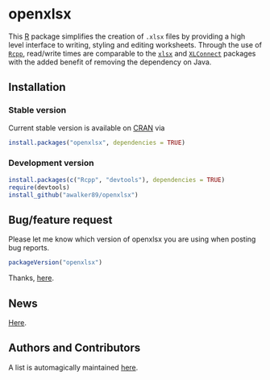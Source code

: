 openxlsx
========
This [R](https://www.R-project.org/) package simplifies the
creation of `.xlsx` files by providing 
a high level interface to writing, styling and editing
worksheets. Through the use of
[`Rcpp`](https://CRAN.R-project.org/package=Rcpp), 
read/write times are comparable to the
[`xlsx`](https://CRAN.R-project.org/package=xlsx)
and
[`XLConnect`](https://CRAN.R-project.org/package=XLConnect)
packages with the added benefit of removing the dependency on
Java. 

## Installation

### Stable version
Current stable version is available on
[CRAN](https://CRAN.R-project.org/) via
```R
install.packages("openxlsx", dependencies = TRUE)
```

### Development version
```R
install.packages(c("Rcpp", "devtools"), dependencies = TRUE)
require(devtools)
install_github("awalker89/openxlsx")
```

## Bug/feature request
Please let me know which version of openxlsx you are using when posting bug reports.
```R
packageVersion("openxlsx")
```
Thanks, [here](https://github.com/awalker89/openxlsx/issues). 

## News
[Here](https://raw.githubusercontent.com/awalker89/openxlsx/master/NEWS). 

## Authors and Contributors
A list is automagically maintained
[here](https://github.com/awalker89/openxlsx/graphs/contributors). 